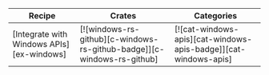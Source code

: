 | Recipe | Crates | Categories |
|--------|--------|------------|
| [Integrate with Windows APIs][ex-windows] | [![windows-rs-github][c-windows-rs-github-badge]][c-windows-rs-github] | [![cat-windows-apis][cat-windows-apis-badge]][cat-windows-apis] |
